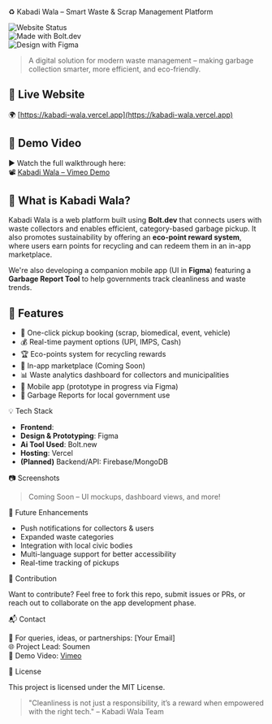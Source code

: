 ♻️ Kabadi Wala – Smart Waste & Scrap Management Platform

![Website Status](https://img.shields.io/website?url=https%3A%2F%2Fkabadi-wala.vercel.app)  
![Made with Bolt.dev](https://img.shields.io/badge/Built%20with-Bolt.dev-blueviolet)  
![Design with Figma](https://img.shields.io/badge/Designed%20with-Figma-red)  

> A digital solution for modern waste management – making garbage collection smarter, more efficient, and eco-friendly.


## 🔗 Live Website

🌍 [https://kabadi-wala.vercel.app](https://kabadi-wala.vercel.app)


## 🎥 Demo Video

▶️ Watch the full walkthrough here:  
📽️ [Kabadi Wala – Vimeo Demo](https://vimeo.com/1096809578?share=copy)


## 🧠 What is Kabadi Wala?

Kabadi Wala is a web platform built using **Bolt.dev** that connects users with waste collectors and enables efficient, category-based garbage pickup. It also promotes sustainability by offering an **eco-point reward system**, where users earn points for recycling and can redeem them in an in-app marketplace.

We're also developing a companion mobile app (UI in **Figma**) featuring a **Garbage Report Tool** to help governments track cleanliness and waste trends.


## 🚀 Features

- 📅 One-click pickup booking (scrap, biomedical, event, vehicle)
- 💰 Real-time payment options (UPI, IMPS, Cash)
- 🏆 Eco-points system for recycling rewards
- 🛒 In-app marketplace (Coming Soon)
- 📊 Waste analytics dashboard for collectors and municipalities
- 📱 Mobile app (prototype in progress via Figma)
- 🧾 Garbage Reports for local government use


💡 Tech Stack

- **Frontend**:   
- **Design & Prototyping**: Figma
- **Ai Tool Used**: Bolt.new
- **Hosting**: Vercel  
- **(Planned)** Backend/API: Firebase/MongoDB


 📷 Screenshots

> Coming Soon – UI mockups, dashboard views, and more!


📅 Future Enhancements

- Push notifications for collectors & users  
- Expanded waste categories  
- Integration with local civic bodies  
- Multi-language support for better accessibility  
- Real-time tracking of pickups


🤝 Contribution

Want to contribute? Feel free to fork this repo, submit issues or PRs, or reach out to collaborate on the app development phase.


📬 Contact

📧 For queries, ideas, or partnerships: [Your Email]  
🌐 Project Lead: Soumen  
🔗 Demo Video: [Vimeo](https://vimeo.com/1096809578?share=copy)



🌱 License

This project is licensed under the MIT License.

> "Cleanliness is not just a responsibility, it’s a reward when empowered with the right tech." – Kabadi Wala Team
